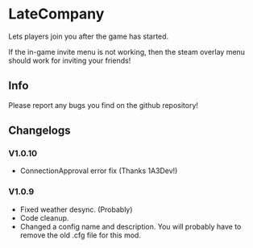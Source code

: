 # LateCompany

Lets players join you after the game has started.

If the in-game invite menu is not working, then the steam overlay menu should work for inviting your friends!

## Info

Please report any bugs you find on the github repository!

## Changelogs

### V1.0.10

- ConnectionApproval error fix (Thanks 1A3Dev!)

### V1.0.9

- Fixed weather desync. (Probably)
- Code cleanup.
- Changed a config name and description. You will probably have to remove the old .cfg file for this mod.

